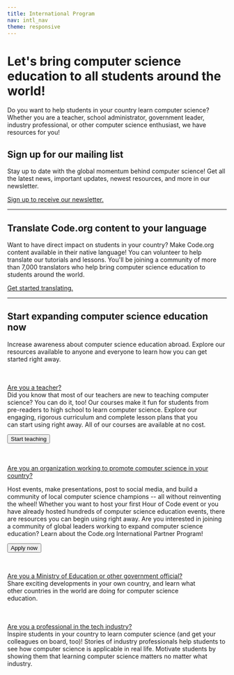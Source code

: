 ```yaml
---
title: International Program
nav: intl_nav
theme: responsive
---
```


# Let's bring computer science education to all students around the world! 

Do you want to help students in your country learn computer science? Whether you are a teacher, school administrator, government leader, industry professional, or other computer science enthusiast, we have resources for you! 

## Sign up for our mailing list 

Stay up to date with the global momentum behind computer science! Get all the latest news, important updates, newest resources, and more in our newsletter. 

[Sign up to receive our newsletter.](https://goo.gl/forms/FopyqDJHJacZaVSs1)

*** 

## Translate Code.org content to your language 

Want to have direct impact on students in your country? Make Code.org content available in their native language! You can volunteer to help translate our tutorials and lessons. You'll be joining a community of more than 7,000 translators who help bring computer science education to students around the world. 

[Get started translating.](https://code.org/translate)

*** 

## Start expanding computer science education now

Increase awareness about computer science education abroad. Explore our resources available to anyone and everyone to learn how you can get started right away. 
<br>
<br>
<br>
<div class="col-50" style="padding-right: 40px; padding-bottom: 20px;">

<a href="/teach">Are you a teacher?</a><br>
Did you know that most of our teachers are new to teaching computer science? You can do it, too! Our courses make it fun for students from pre-readers to high school to learn computer science. Explore our engaging, rigorous curriculum and complete lesson plans that you can start using right away. All of our courses are available at no cost.

[<button>Start teaching</button>](/teach)

</div>
<div class="col-50">

<a href="/international/apply">Are you an organization working to promote computer science in your country?</a><br>

Host events, make presentations, post to social media, and build a community of local computer science champions -- all without reinventing the wheel! Whether you want to host your first Hour of Code event or you have already hosted hundreds of computer science education events, there are resources you can begin using right away. Are you interested in joining a community of global leaders working to expand computer science education? Learn about the Code.org International Partner Program!

[<button>Apply now</button>](/international/apply)

</div>

<div style="clear: both;"></div>
<br>
<div class="col-50" style="padding-right: 40px; padding-bottom: 20px;">

<a href="">Are you a Ministry of Education or other government official?</a> <br>
Share exciting developments in your own country, and learn what other countries in the world are doing for computer science education. 
</div>
<div class="col-50">

<a href="">Are you a professional in the tech industry?</a><br>
Inspire students in your country to learn computer science (and get your colleagues on board, too)! Stories of industry professionals help students to see how computer science is applicable in real life. Motivate students by showing them that learning computer science matters no matter what industry. 

</div>

<div style="clear: both;"></div>
